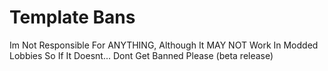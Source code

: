 # Template Bans
Im Not Responsible For ANYTHING, Although It MAY NOT Work In Modded Lobbies So If It Doesnt... Dont Get Banned Please
(beta release)
